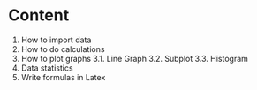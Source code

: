 # Content

1. How to import data
2. How to do calculations
3. How to plot graphs
3.1. Line Graph
3.2. Subplot
3.3. Histogram
4. Data statistics
5. Write formulas in Latex
